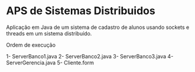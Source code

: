 # APS de Sistemas Distribuidos

Aplicação em Java de um sistema de cadastro de alunos usando sockets e threads em um sistema distribuído.

Ordem de execução

1- ServerBanco1.java
2- ServerBanco2.java
3- ServerBanco3.java
4- ServerGerencia.java
5- Cliente.form

